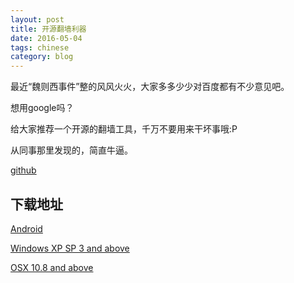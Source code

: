 ```yaml
---
layout: post
title: 开源翻墙利器
date: 2016-05-04
tags: chinese
category: blog
---
```


最近“魏则西事件”整的风风火火，大家多多少少对百度都有不少意见吧。

想用google吗？

给大家推荐一个开源的翻墙工具，千万不要用来干坏事哦:P

从同事那里发现的，简直牛逼。

[github](https://github.com/getlantern/lantern)


下载地址
--------

[Android](https://raw.githubusercontent.com/getlantern/lantern-binaries/master/lantern-installer-beta.apk)

[Windows XP SP 3 and above](https://raw.githubusercontent.com/getlantern/lantern-binaries/master/lantern-installer-beta.exe)

[OSX 10.8 and above](https://raw.githubusercontent.com/getlantern/lantern-binaries/master/lantern-installer-beta.dmg)